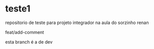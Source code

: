 # teste1
repositorio de teste para projeto integrador na aula do sorzinho renan

feat/add-comment

esta branch é a de dev